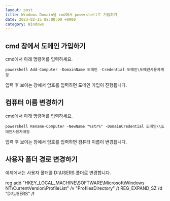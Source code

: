 ```yaml
---
layout: post
title: Windows Domain을 cmd에서 powershell로 가입하기
date: 2023-02-15 08:00:00 +0900
category: Windows
---
```


## cmd 창에서 도메인 가입하기

cmd에서 아래 명령어를 입력하세요.

`powershell Add-Computer -DomainName 도메인 -Credential 도메인\도메인사용자계정`

입력 후 보이는 창에서 암호를 입력하면 도메인 가입이 진행됩니다.

## 컴퓨터 이름 변경하기

cmd에서 아래 명령어를 입력하세요.

`powershell Rename-Computer -NewName "%str%" -DomainCredential 도메인\\도메인사용자계정`

입력 후 보이는 창에서 암호를 입력하면 컴퓨터 이름이 변경됩니다.

## 사용자 폴더 경로 변경하기

예제에서는 사용자 폴더를 D:\USERS 폴더로 변경합니다.

reg add "HKEY_LOCAL_MACHINE\SOFTWARE\Microsoft\Windows NT\CurrentVersion\ProfileList" /v "ProfilesDirectory" /t REG_EXPAND_SZ /d "D:\USERS" /f
